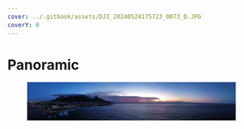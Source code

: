```yaml
---
cover: ../.gitbook/assets/DJI_20240524175723_0073_D.JPG
coverY: 0
---
```


# Panoramic



<figure><img src="../.gitbook/assets/dji_fly_20231204_200348_119_1702057848963_pano_optimized.jpg" alt=""><figcaption></figcaption></figure>

<figure><img src="../.gitbook/assets/DJI_20240524173153_0063_D.JPG" alt=""><figcaption></figcaption></figure>

<figure><img src="../.gitbook/assets/DJI_20240522180307_0003_D.JPG" alt=""><figcaption></figcaption></figure>

